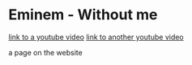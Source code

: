 <html>
  <head>
    <meta charset="utf-8">
    <meta name="keyword" content="Eminem - Without me, Eminem, Withouth me, songs">
    <meta name="description" content="My website">
  </head>

  <body>
    <h1> Eminem - Without me </h1>
    <a href="https://www.youtube.com/watch?v=BA_c3bGQXlQ&pbjreload=10" target="_blank"> link to a youtube video</a>
    <a href="https://www.youtube.com/watch?v=4jYYHaTwWvY" target="_blank"> link to another youtube video</a>
    <p id="ideveloper"> a page on the website </p>
  <a href="ideveloper"></a>
  </body>
</html>

